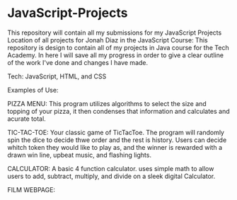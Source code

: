 # JavaScript-Projects
This repository will contain all my submissions for my JavaScript Projects
Location of all projects for Jonah Diaz in the JavaScript Course: This repository is design to contain all of my projects in Java course for the Tech Academy. In here I will save all my progress in order to give a clear outline of the work I've done and changes I have made.

Tech: JavaScript, HTML, and CSS


Examples of Use:
  
  
   PIZZA MENU:
              This program utilizes algorithms to select the size and topping of your pizza, it then condenses that information and calculates and acurate total.
              
   
   TIC-TAC-TOE:
               Your classic game of TicTacToe. The program will randomly spin the dice to decide thwe order and the rest is history. Users can decide whitch token they would like                to play as, and the winner is rewarded with a drawn win line, upbeat music, and flashing lights.
    
    
   CALCULATOR:
              A basic 4 function calculator. uses simple math to allow users to add, subtract, multiply, and divide on a sleek digital Calculator.


FILM WEBPAGE: 
              

